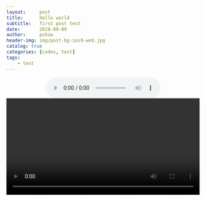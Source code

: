 ```yaml
---
layout:     post
title:      hello world
subtitle:   first post test
date:       2018-09-09
author:     pshow
header-img: img/post-bg-ios9-web.jpg
catalog: true
categories: [codes, test]
tags:
    - test
---
```


<center><audio controls="controls" ><source src="https://sjtueducn-my.sharepoint.com/personal/shenhuipeng_sjtu_edu_cn/_layouts/15/guestaccess.aspx?docid=14e35483d0d6e43cab01524feaebe3d0a&authkey=AWXUHKjhCiZfPQx1iCh5EB4" type="audio/mpeg">Your browser does not support the audio element.</audio></center>



<video width="100%"   controls>

<source id="mp4" src="https://onedrive.live.com/download?cid=707071D089B55657&resid=707071D089B55657%2111651&authkey=ABiyeSfSFzb0NWo" type="video/mp4">

Your browser does not support the video tag.
</video>


<iframe frameborder="no" border="0" marginwidth="0" marginheight="0" width="330" height="110" src="//music.163.com/outchain/player?type=2&id=26608077&auto=0&height=66"></iframe>